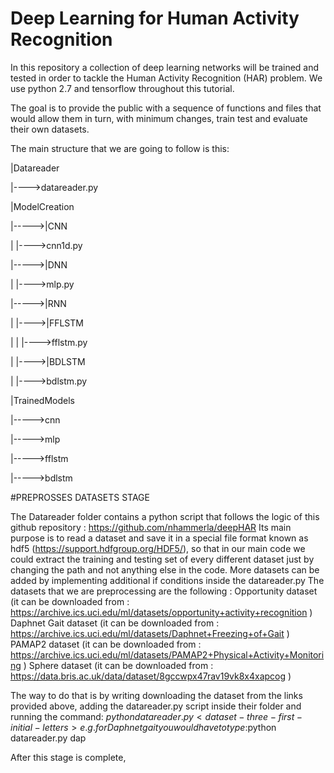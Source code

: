 # Deep Learning for Human Activity Recognition

In this repository a collection of deep learning networks will be trained and tested in order to tackle the Human Activity Recognition (HAR) problem.
We use python 2.7 and tensorflow throughout this tutorial.

The goal is to provide the public with a sequence of functions and files that would allow them in turn, with minimum changes, train test and evaluate their own datasets.

The main structure that we are going to follow is this:

|Datareader

|---->datareader.py

|ModelCreation

|----->|CNN

|      |---->cnn1d.py

|----->|DNN

|      |---->mlp.py

|----->|RNN

|      |---->|FFLSTM

|      |     |---->fflstm.py

|      |---->|BDLSTM

|            |---->bdlstm.py

|TrainedModels

|----->cnn

|----->mlp

|----->fflstm

|----->bdlstm

#PREPROSSES DATASETS STAGE

The Datareader folder contains a python script that follows the logic of this github repository : https://github.com/nhammerla/deepHAR
Its main purpose is to read a dataset and save it in a special file format known as hdf5 (https://support.hdfgroup.org/HDF5/), so that
in our main code we could extract the training and testing set of every different dataset just by changing the path and not anything else in the code. More datasets can be added by implementing additional if conditions inside the datareader.py
The datasets that we are preprocessing are the following :
Opportunity dataset (it can be downloaded from : https://archive.ics.uci.edu/ml/datasets/opportunity+activity+recognition )
Daphnet Gait dataset (it can be downloaded from : https://archive.ics.uci.edu/ml/datasets/Daphnet+Freezing+of+Gait )
PAMAP2 dataset (it can be downloaded from : https://archive.ics.uci.edu/ml/datasets/PAMAP2+Physical+Activity+Monitoring )
Sphere dataset (it can be downloaded from : https://data.bris.ac.uk/data/dataset/8gccwpx47rav19vk8x4xapcog )

The way to do that is by writing downloading the dataset from the links provided above, adding the datareader.py script inside their
folder and running the command:
$python datareader.py <dataset-three-first-initial-letters>
e.g. for Daphnet gait you would have to type :$python datareader.py dap

After this stage is complete, 
